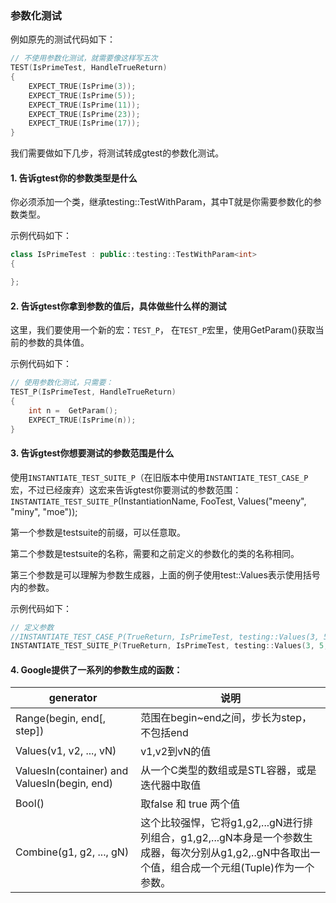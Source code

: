 ### 参数化测试

例如原先的测试代码如下：

```cpp
// 不使用参数化测试，就需要像这样写五次
TEST(IsPrimeTest, HandleTrueReturn)
{
    EXPECT_TRUE(IsPrime(3));
    EXPECT_TRUE(IsPrime(5));
    EXPECT_TRUE(IsPrime(11));
    EXPECT_TRUE(IsPrime(23));
    EXPECT_TRUE(IsPrime(17));
}
```

我们需要做如下几步，将测试转成gtest的参数化测试。

#### 1. 告诉gtest你的参数类型是什么

你必须添加一个类，继承testing::TestWithParam<T>，其中T就是你需要参数化的参数类型。

示例代码如下：

```cpp
class IsPrimeTest : public::testing::TestWithParam<int>
{

};
```

#### 2. 告诉gtest你拿到参数的值后，具体做些什么样的测试

这里，我们要使用一个新的宏：`TEST_P`，
在`TEST_P`宏里，使用GetParam()获取当前的参数的具体值。

示例代码如下：

```cpp
// 使用参数化测试，只需要：
TEST_P(IsPrimeTest, HandleTrueReturn)
{
    int n =  GetParam();
    EXPECT_TRUE(IsPrime(n));
}
```

#### 3. 告诉gtest你想要测试的参数范围是什么

使用`INSTANTIATE_TEST_SUITE_P`（在旧版本中使用`INSTANTIATE_TEST_CASE_P`宏，不过已经废弃）这宏来告诉gtest你要测试的参数范围：
`INSTANTIATE_TEST_SUITE_P`(InstantiationName, FooTest, Values("meeny", "miny", "moe"));

第一个参数是testsuite的前缀，可以任意取。

第二个参数是testsuite的名称，需要和之前定义的参数化的类的名称相同。

第三个参数是可以理解为参数生成器，上面的例子使用test::Values表示使用括号内的参数。

示例代码如下：

```cpp
// 定义参数
//INSTANTIATE_TEST_CASE_P(TrueReturn, IsPrimeTest, testing::Values(3, 5, 11, 23, 17));
INSTANTIATE_TEST_SUITE_P(TrueReturn, IsPrimeTest, testing::Values(3, 5, 11, 23, 17));
```

#### 4. Google提供了一系列的参数生成的函数：

| generator                                    | 说明                                           |
| -------------------------------------------- | ---------------------------------------------- |
| Range(begin, end[, step])                    | 范围在begin~end之间，步长为step，不包括end     |
| Values(v1, v2, ..., vN)                      | v1,v2到vN的值                                  |
| ValuesIn(container) and ValuesIn(begin, end) | 从一个C类型的数组或是STL容器，或是迭代器中取值 |
| Bool()                                       | 取false 和 true 两个值                         |
| Combine(g1, g2, ..., gN)                     | 这个比较强悍，它将g1,g2,...gN进行排列组合，g1,g2,...gN本身是一个参数生成器，每次分别从g1,g2,..gN中各取出一个值，组合成一个元组(Tuple)作为一个参数。 |
